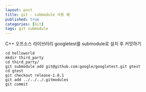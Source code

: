 ```yaml
---
layout: post
title: git - submodule 사용 예
published: true
categories: [Git]
tags: git submodule
---
```

C++ 오프소스 라이브러리 googletest를 submodule로 설치 후 커밋하기  
  
```
cd helloworld
mkdir third_party
cd third_party/
git submodule add git@github.com:google/googletest.git gtest
cd gtest
git checkout release-1.8.1
git add ../../../.gitmodules
git commit 
```  
